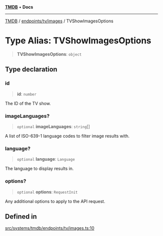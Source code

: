 [**TMDB**](../../../../README.md) • **Docs**

***

[TMDB](../../../../README.md) / [endpoints/tv/images](../README.md) / TVShowImagesOptions

# Type Alias: TVShowImagesOptions

> **TVShowImagesOptions**: `object`

## Type declaration

### id

> **id**: `number`

The ID of the TV show.

### imageLanguages?

> `optional` **imageLanguages**: `string`[]

A list of ISO-639-1 language codes to filter image results with.

### language?

> `optional` **language**: `Language`

The language to display results in.

### options?

> `optional` **options**: `RequestInit`

Any additional options to apply to the API request.

## Defined in

[src/systems/tmdb/endpoints/tv/images.ts:10](https://github.com/Norviah/media-hub/blob/65ee01fce9c30692d28d2f4e608ea7f18b4d7381/src/systems/tmdb/endpoints/tv/images.ts#L10)
